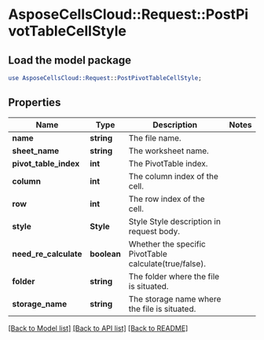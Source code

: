 # AsposeCellsCloud::Request::PostPivotTableCellStyle 

## Load the model package
```perl
use AsposeCellsCloud::Request::PostPivotTableCellStyle;
```

## Properties
Name | Type | Description | Notes
------------ | ------------- | ------------- | -------------
**name** | **string** | The file name. |
**sheet_name** | **string** | The worksheet name. |
**pivot_table_index** | **int** | The PivotTable index. |
**column** | **int** | The column index of the cell. |
**row** | **int** | The row index of the cell. |
**style** | **Style** | Style Style description in request body. |
**need_re_calculate** | **boolean** | Whether the specific PivotTable calculate(true/false). |
**folder** | **string** | The folder where the file is situated. |
**storage_name** | **string** | The storage name where the file is situated. |  

[[Back to Model list]](../README.md#documentation-for-requests) [[Back to API list]](../README.md#documentation-for-api-endpoints) [[Back to README]](../README.md)

